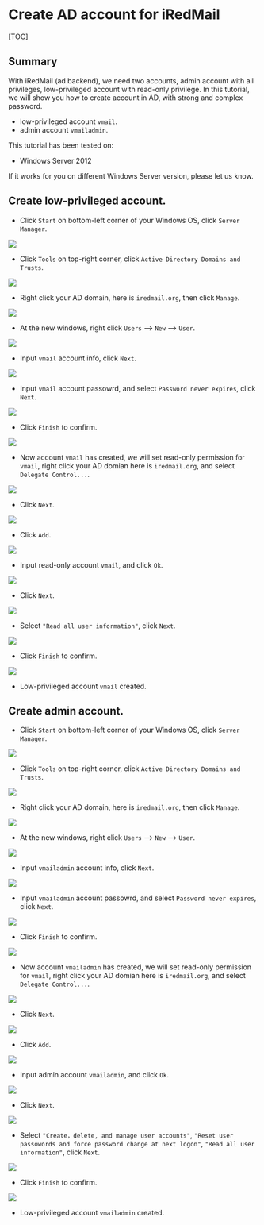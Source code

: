 # Create AD account for iRedMail
[TOC]

## Summary
With iRedMail (ad backend), we need two accounts, admin account with all privileges, low-privileged account with read-only privilege.
In this tutorial, we will show you how to create account in AD, with strong and complex password.

- low-privileged account `vmail`.
- admin account `vmailadmin`.

This tutorial has been tested on:

- Windows Server 2012

If it works for you on different Windows Server version, please let us know.

## Create low-privileged account.

- Click `Start` on bottom-left corner of your Windows OS, click `Server Manager`.

![](./images/ad/start-server-manager.png)

- Click `Tools` on top-right corner, click `Active Directory Domains and Trusts`.

![](./images/ad/create_ad_account_1.png)

-  Right click your AD domain, here is `iredmail.org`,  then click `Manage`.

![](./images/ad/create_ad_account_2.png)

-  At the new windows,  right click `Users` --> `New` --> `User`.

![](./images/ad/create_ad_account_3.png)

- Input `vmail` account info, click `Next`.

![](./images/ad/read_only_account_1.png)

- Input `vmail` account passowrd, and select `Password never expires`, click `Next`.

![](./images/ad/read_only_account_2.png)


- Click `Finish` to confirm.

![](./images/ad/read_only_account_3.png)


- Now account `vmail` has created, we will set read-only permission for `vmail`,  right click your AD domian here is `iredmail.org`, and select `Delegate Control...`.

![](./images/ad/create_ad_account_4.png)


- Click `Next`.

![](./images/ad/create_ad_account_5.png)


- Click `Add`.

![](./images/ad/create_ad_account_6.png)


- Input read-only account `vmail`, and click `Ok`.

![](./images/ad/read_only_account_4.png)


- Click `Next`.

![](./images/ad/read_only_account_5.png)

- Select `"Read all user information"`, click `Next`.

![](./images/ad/read_only_account_6.png)


- Click `Finish` to confirm.

![](./images/ad/read_only_account_7.png)

- Low-privileged account `vmail` created.


## Create admin account.

- Click `Start` on bottom-left corner of your Windows OS, click `Server Manager`.

![](./images/ad/start-server-manager.png)

- Click `Tools` on top-right corner, click `Active Directory Domains and Trusts`.

![](./images/ad/create_ad_account_1.png)

-  Right click your AD domain, here is `iredmail.org`,  then click `Manage`.

![](./images/ad/create_ad_account_2.png)

-  At the new windows,  right click `Users` --> `New` --> `User`.

![](./images/ad/create_ad_account_3.png)

- Input `vmailadmin` account info, click `Next`.

![](./images/ad/admin_account_1.png)

- Input `vmailadmin` account passowrd, and select `Password never expires`, click `Next`.

![](./images/ad/admin_account_2.png)

- Click `Finish` to confirm.

![](./images/ad/admin_account_3.png)

- Now account `vmailadmin` has created, we will set read-only permission for `vmail`,  right click your AD domian here is `iredmail.org`, and select `Delegate Control...`.

![](./images/ad/create_ad_account_4.png)

- Click `Next`.

![](./images/ad/create_ad_account_5.png)

- Click `Add`.

![](./images/ad/create_ad_account_6.png)

- Input admin account `vmailadmin`, and click `Ok`.

![](./images/ad/admin_account_4.png)

- Click `Next`.

![](./images/ad/admin_account_5.png)

- Select `"Create，delete, and manage user accounts"`, `"Reset user passowords and force password change at next logon"`, `"Read all user information"`, click `Next`.

![](./images/ad/admin_account_6.png)

- Click `Finish` to confirm.

![](./images/ad/admin_account_7.png)

- Low-privileged account `vmailadmin` created.
